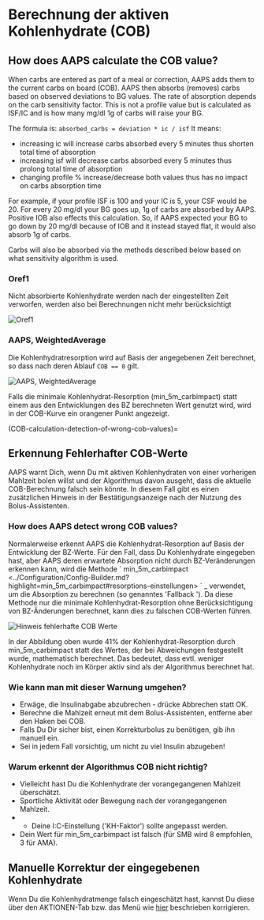 # Berechnung der aktiven Kohlenhydrate (COB)

## How does AAPS calculate the COB value?

When carbs are entered as part of a meal or correction, AAPS adds them to the current carbs on board (COB). AAPS then absorbs (removes) carbs based on observed deviations to BG values. The rate of absorption depends on the carb sensitivity factor. This is not a profile value but is calculated as ISF/IC and is how many mg/dl 1g of carbs will raise your BG.

The formula is: `absorbed_carbs = deviation * ic / isf` It means:
* increasing ic will increase carbs absorbed every 5 minutes thus shorten total time of absorption
* increasing isf will decrease carbs absorbed every 5 minutes thus prolong total time of absorption
* changing profile % increase/decrease both values thus has no impact on carbs absorption time

For example, if your profile ISF is 100 and your IC is 5, your CSF would be 20. For every 20 mg/dl your BG goes up, 1g of carbs are absorbed by AAPS. Positive IOB also effects this calculation. So, if AAPS expected your BG to go down by 20 mg/dl because of IOB and it instead stayed flat, it would also absorb 1g of carbs.

Carbs will also be absorbed via the methods described below based on what sensitivity algorithm is used.

### Oref1

Nicht absorbierte Kohlenhydrate werden nach der eingestellten Zeit verworfen, werden also bei Berechnungen nicht mehr berücksichtigt

![Oref1](../images/cob_oref0_orange_II.png)

### AAPS, WeightedAverage

Die Kohlenhydratresorption wird auf Basis der angegebenen Zeit berechnet, so dass nach deren Ablauf  `COB == 0` gilt.

![AAPS, WeightedAverage](../images/cob_aaps2_orange_II.png)

Falls die minimale Kohlenhydrat-Resorption (min_5m_carbimpact) statt einem aus den Entwicklungen des BZ berechneten Wert genutzt wird, wird in der COB-Kurve ein orangener Punkt angezeigt.

(COB-calculation-detection-of-wrong-cob-values)=

## Erkennung Fehlerhafter COB-Werte

AAPS warnt Dich, wenn Du mit aktiven Kohlenhydraten von einer vorherigen Mahlzeit bolen willst und der Algorithmus davon ausgeht, dass die aktuelle COB-Berechnung falsch sein könnte. In diesem Fall gibt es einen zusätzlichen Hinweis in der Bestätigungsanzeige nach der Nutzung des Bolus-Assistenten.

### How does AAPS detect wrong COB values?

Normalerweise erkennt AAPS die Kohlenhydrat-Resorption auf Basis der Entwicklung der BZ-Werte. Für den Fall, dass Du Kohlenhydrate eingegeben hast, aber AAPS deren erwartete Absorption nicht durch BZ-Veränderungen erkennen kann, wird die Methode \` min_5m_carbimpact \<../Configuration/Config-Builder.md?highlight=min_5m_carbimpact#resorptions-einstellungen> \` _ verwendet, um die Absorption zu berechnen (so genanntes 'Fallback '). Da diese Methode nur die minimale Kohlenhydrat-Resorption ohne Berücksichtigung von BZ-Änderungen berechnet, kann dies zu falschen COB-Werten führen.

![Hinweis fehlerhafte COB Werte](../images/Calculator_SlowCarbAbsorption.png)

In der Abbildung oben wurde 41% der Kohlenhydrat-Resorption durch min_5m_carbimpact statt des Wertes, der bei Abweichungen festgestellt wurde, mathematisch berechnet.  Das bedeutet, dass evtl. weniger Kohlenhydrate noch im Körper aktiv sind als der Algorithmus berechnet hat.

### Wie kann man mit dieser Warnung umgehen?

- Erwäge, die Insulinabgabe abzubrechen - drücke Abbrechen statt OK.
- Berechne die Mahlzeit erneut mit dem Bolus-Assistenten, entferne aber den Haken bei COB.
- Falls Du Dir sicher bist, einen Korrekturbolus zu benötigen, gib ihn manuell ein.
- Sei in jedem Fall vorsichtig, um nicht zu viel Insulin abzugeben!

### Warum erkennt der Algorithmus COB nicht richtig?

- Vielleicht hast Du die Kohlenhydrate der vorangegangenen Mahlzeit überschätzt.
- Sportliche Aktivität oder Bewegung nach der vorangegangenen Mahlzeit.
- - Deine I:C-Einstellung ('KH-Faktor') sollte angepasst werden.
- Dein Wert für min_5m_carbimpact ist falsch (für SMB wird 8 empfohlen, 3 für AMA).

## Manuelle Korrektur der eingegebenen Kohlenhydrate

Wenn Du die Kohlenhydratmenge falsch eingeschätzt hast, kannst Du diese über den AKTIONEN-Tab bzw. das Menü wie [hier](Screenshots-carb-correction) beschrieben korrigieren.
